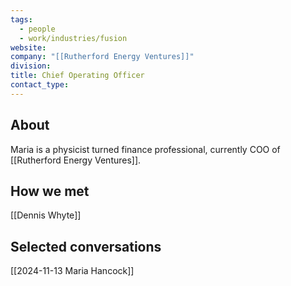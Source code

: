 ```yaml
---
tags:
  - people
  - work/industries/fusion
website: 
company: "[[Rutherford Energy Ventures]]"
division: 
title: Chief Operating Officer
contact_type:
---
```

## About
Maria is a physicist turned finance professional, currently COO of [[Rutherford Energy Ventures]].

## How we met
[[Dennis Whyte]]

## Selected conversations
[[2024-11-13 Maria Hancock]]